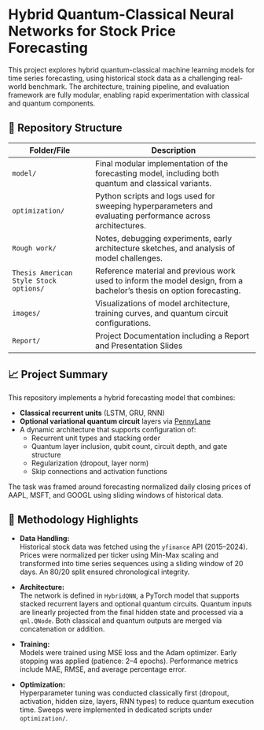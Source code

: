 # Hybrid Quantum-Classical Neural Networks for Stock Price Forecasting

This project explores hybrid quantum-classical machine learning models for time series forecasting, using historical stock data as a challenging real-world benchmark. The architecture, training pipeline, and evaluation framework are fully modular, enabling rapid experimentation with classical and quantum components.

## 📁 Repository Structure

| Folder/File                        | Description |
|-----------------------------------|-------------|
| `model/`                          | Final modular implementation of the forecasting model, including both quantum and classical variants. |
| `optimization/`                   | Python scripts and logs used for sweeping hyperparameters and evaluating performance across architectures. |
| `Rough work/`                     | Notes, debugging experiments, early architecture sketches, and analysis of model challenges. |
| `Thesis American Style Stock options/` | Reference material and previous work used to inform the model design, from a bachelor’s thesis on option forecasting. |
| `images/`                         | Visualizations of model architecture, training curves, and quantum circuit configurations. |
| `Report/`                       | Project Documentation including a Report and Presentation Slides|

## 📈 Project Summary

This repository implements a hybrid forecasting model that combines:

- **Classical recurrent units** (LSTM, GRU, RNN)
- **Optional variational quantum circuit** layers via [PennyLane](https://pennylane.ai/)
- A dynamic architecture that supports configuration of:
  - Recurrent unit types and stacking order
  - Quantum layer inclusion, qubit count, circuit depth, and gate structure
  - Regularization (dropout, layer norm)
  - Skip connections and activation functions

The task was framed around forecasting normalized daily closing prices of AAPL, MSFT, and GOOGL using sliding windows of historical data.

## 🔬 Methodology Highlights

- **Data Handling:**  
  Historical stock data was fetched using the `yfinance` API (2015–2024). Prices were normalized per ticker using Min-Max scaling and transformed into time series sequences using a sliding window of 20 days. An 80/20 split ensured chronological integrity.

- **Architecture:**  
  The network is defined in `HybridQNN`, a PyTorch model that supports stacked recurrent layers and optional quantum circuits. Quantum inputs are linearly projected from the final hidden state and processed via a `qml.QNode`. Both classical and quantum outputs are merged via concatenation or addition.

- **Training:**  
  Models were trained using MSE loss and the Adam optimizer. Early stopping was applied (patience: 2–4 epochs). Performance metrics include MAE, RMSE, and average percentage error.

- **Optimization:**  
  Hyperparameter tuning was conducted classically first (dropout, activation, hidden size, layers, RNN types) to reduce quantum execution time. Sweeps were implemented in dedicated scripts under `optimization/`.
